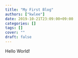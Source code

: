 ```yaml
---
title: "My First Blog"
authors: ["kwlee"]
date: 2019-10-21T23:09:00+09:00
categories: []
tags: []
cover: ""
draft: false
---
```


Hello World!
